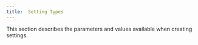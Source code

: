 ```yaml
---
title:  Setting Types
---
```


This section describes the parameters and values available when creating settings. 
